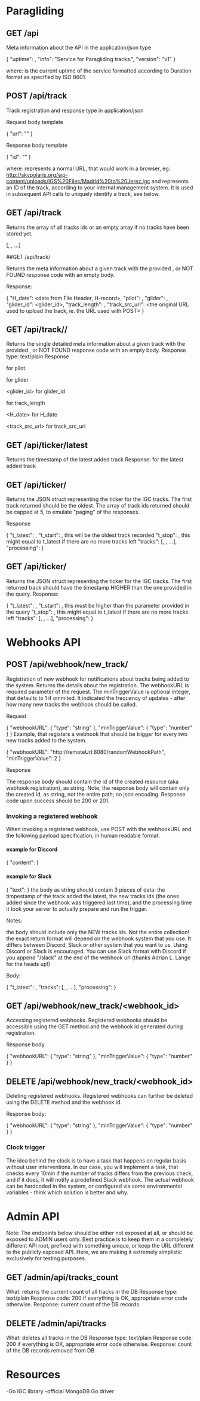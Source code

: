 # Paragliding

## GET /api


Meta information about the API in the  application/json type

{
  "uptime": <uptime>,
  "info": "Service for Paragliding tracks.",
  "version": "v1"
}

where: <uptime> is the current uptime of the service formatted according to Duration format as specified by ISO 8601. 



## POST /api/track


Track registration and response type in application/json

Request body template


{
  "url": "<url>"
}

Response body template


{
  "id": "<id>"
}

where: <url> represents a normal URL, that would work in a browser, eg: http://skypolaris.org/wp-content/uploads/IGS%20Files/Madrid%20to%20Jerez.igc and <id> represents an ID of the track, according to your internal management system. It is used in subsequent API calls to uniquely identify a track, see below.



## GET /api/track


Returns the array of all tracks ids or an empty array if no tracks have been stored yet.

[<id1>, <id2>, ...]

##GET /api/track/<id>



Returns the meta information about a given track with the provided <id>, or NOT FOUND response code with an empty body.

Response: 


{
"H_date": <date from File Header, H-record>,
"pilot": <pilot>,
"glider": <glider>,
"glider_id": <glider_id>,
"track_length": <calculated total track length>,
"track_src_url": <the original URL used to upload the track, ie. the URL used with POST>
}

## GET /api/track/<id>/<field>



Returns the single detailed meta information about a given track with the provided <id>, or NOT FOUND response code with an empty body.
Response type: text/plain
Response



<pilot> for pilot


<glider> for glider


<glider_id> for glider_id


<calculated total track length> for track_length


<H_date> for H_date


<track_src_url> for track_src_url






## GET /api/ticker/latest


Returns the timestamp of the latest added track
Response: <timestamp> for the latest added track



## GET /api/ticker/


Returns the JSON struct representing the ticker for the IGC tracks. The first track returned should be the oldest. The array of track ids returned should be capped at 5, to emulate "paging" of the responses. 
 
Response


{
"t_latest": <latest added timestamp>,
"t_start": <the first timestamp of the added track>, this will be the oldest track recorded
"t_stop": <the last timestamp of the added track>, this might equal to t_latest if there are no more tracks left
"tracks": [<id1>, <id2>, ...],
"processing": <time in ms of how long it took to process the request>
}

## GET /api/ticker/<timestamp>


Returns the JSON struct representing the ticker for the IGC tracks. The first returned track should have the timestamp HIGHER than the one provided in the query. 
Response:


{
   "t_latest": <latest added timestamp of the entire collection>,
   "t_start": <the first timestamp of the added track>, this must be higher than the parameter provided in the query
   "t_stop": <the last timestamp of the added track>, this might equal to t_latest if there are no more tracks left
   "tracks": [<id1>, <id2>, ...],
   "processing": <time in ms of how long it took to process the request>
}

# Webhooks API


## POST /api/webhook/new_track/

Registration of new webhook for notifications about tracks being added to the system. Returns the details about the registration. The webhookURL is required parameter of the request. The minTriggerValue is optional integer, that defaults to 1 if ommited. It indicated the frequency of updates - after how many new tracks the webhook should be called. 

Request


{
    "webhookURL": {
      "type": "string"
    },
    "minTriggerValue": {
      "type": "number"
    }
}
Example, that registers a webhook that should be trigger for every two new tracks added to the system. 

{
    "webhookURL": "http://remoteUrl:8080/randomWebhookPath",
    "minTriggerValue": 2
}

Response


The response body should contain the id of the created resource (aka webhook registration), as string. Note, the response body will contain only the created id, as string, not the entire path; no json encoding. Response code upon success should be 200 or 201.


### Invoking a registered webhook

When invoking a registered webhook, use POST with the webhookURL and the following payload specification, in human readable format:

#### example for Discord
{
   "content": <the body as string>
}

#### example for Slack
{
   "text": <the body as string>
}
the body as string should contain 3 pieces of data: the timpestamp of the track added the latest, the new tracks ids (the ones added since the webhook was triggered last time), and the processing time it took your server to actually prepare and run the trigger.

Notes: 


the body should include only the NEW tracks ids. Not the entire collection!
the exact return format will depend on the webhook system that you use. It differs between Discord, Slack or other system that you want to us. Using Discord or Slack is encouraged. You can use Slack format with Discord if you append "/slack" at the end of the webhook url (thanks Adrian L. Lange for the heads up!)

Body:

{
   "t_latest": <latest added timestamp of the entire collection>,
   "tracks": [<id1>, <id2>, ...],
   "processing": <time in ms of how long it took to process the request>
}



## GET /api/webhook/new_track/<webhook_id>



Accessing registered webhooks. Registered webhooks should be accessible using the GET method and the webhook id generated during registration.

Response body


{
    "webhookURL": {
      "type": "string"
    },
    "minTriggerValue": {
      "type": "number"
    }
}

## DELETE /api/webhook/new_track/<webhook_id>



Deleting registered webhooks. Registered webhooks can further be deleted using the DELETE method and the webhook id.

Response body:


{
    "webhookURL": {
      "type": "string"
    },
    "minTriggerValue": {
      "type": "number"
    }
}

### Clock trigger

The idea behind the clock is to have a task that happens on regular basis without user interventions. In our case, you will implement a task, that checks every 10min if the number of tracks differs from the previous check, and if it does, it will notify a predefined Slack webhook. The actual webhook can be hardcoded in the system, or configured via some environmental variables - think which solution is better and why. 


# Admin API

Note: The endpoints below should be either not exposed at all, or should be exposed to ADMIN users only. Best practice is to keep them in a completely different API root, prefixed with something unique, or keep the URL different to the publicly exposed API. Here, we are making it extremely simplistic exclusively for testing purposes.


## GET /admin/api/tracks_count


What: returns the current count of all tracks in the DB
Response type: text/plain
Response code: 200 if everything is OK, appropriate error code otherwise. 
Response: current count of the DB records



## DELETE /admin/api/tracks


What: deletes all tracks in the DB
Response type: text/plain
Response code: 200 if everything is OK, appropriate error code otherwise. 
Response: count of the DB records removed from DB



# Resources


-Go IGC library
-official MongoDB Go driver
